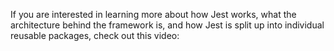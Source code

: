 If you are interested in learning more about how Jest works, what the architecture behind the framework is, and how Jest is split up into individual reusable packages, check out this video:
